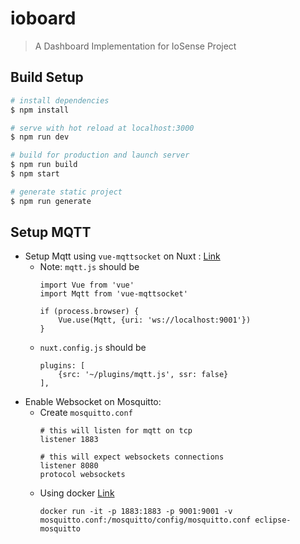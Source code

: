 # ioboard

> A Dashboard Implementation for IoSense Project

## Build Setup

``` bash
# install dependencies
$ npm install

# serve with hot reload at localhost:3000
$ npm run dev

# build for production and launch server
$ npm run build
$ npm start

# generate static project
$ npm run generate
```

## Setup MQTT

- Setup Mqtt using ```vue-mqttsocket``` on Nuxt : [Link](https://medium.com/@iman.tabrizian/connecting-nuxt-js-to-mqtt-1a6252842992)
    - Note: ```mqtt.js``` should be
        ```
        import Vue from 'vue'
        import Mqtt from 'vue-mqttsocket'

        if (process.browser) {
            Vue.use(Mqtt, {uri: 'ws://localhost:9001'})
        }
        ```
    - ```nuxt.config.js``` should be
        ```
        plugins: [
            {src: '~/plugins/mqtt.js', ssr: false}
        ],
        ```
- Enable Websocket on Mosquitto:
    - Create ```mosquitto.conf```
        ```
        # this will listen for mqtt on tcp
        listener 1883

        # this will expect websockets connections
        listener 8080
        protocol websockets
        ```
    - Using docker [Link](https://hub.docker.com/_/eclipse-mosquitto/)
        ```
        docker run -it -p 1883:1883 -p 9001:9001 -v mosquitto.conf:/mosquitto/config/mosquitto.conf eclipse-mosquitto
        ```
